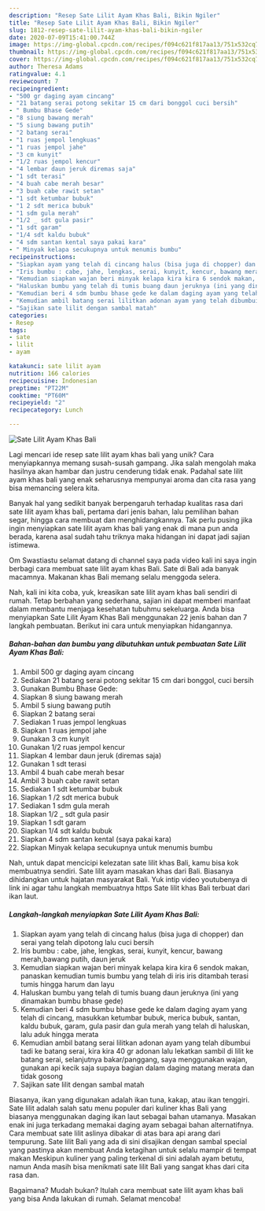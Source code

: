 ```yaml
---
description: "Resep Sate Lilit Ayam Khas Bali, Bikin Ngiler"
title: "Resep Sate Lilit Ayam Khas Bali, Bikin Ngiler"
slug: 1812-resep-sate-lilit-ayam-khas-bali-bikin-ngiler
date: 2020-07-09T15:41:00.744Z
image: https://img-global.cpcdn.com/recipes/f094c621f817aa13/751x532cq70/sate-lilit-ayam-khas-bali-foto-resep-utama.jpg
thumbnail: https://img-global.cpcdn.com/recipes/f094c621f817aa13/751x532cq70/sate-lilit-ayam-khas-bali-foto-resep-utama.jpg
cover: https://img-global.cpcdn.com/recipes/f094c621f817aa13/751x532cq70/sate-lilit-ayam-khas-bali-foto-resep-utama.jpg
author: Theresa Adams
ratingvalue: 4.1
reviewcount: 7
recipeingredient:
- "500 gr daging ayam cincang"
- "21 batang serai potong sekitar 15 cm dari bonggol cuci bersih"
- " Bumbu Bhase Gede"
- "8 siung bawang merah"
- "5 siung bawang putih"
- "2 batang serai"
- "1 ruas jempol lengkuas"
- "1 ruas jempol jahe"
- "3 cm kunyit"
- "1/2 ruas jempol kencur"
- "4 lembar daun jeruk diremas saja"
- "1 sdt terasi"
- "4 buah cabe merah besar"
- "3 buah cabe rawit setan"
- "1 sdt ketumbar bubuk"
- "1 2 sdt merica bubuk"
- "1 sdm gula merah"
- "1/2 _ sdt gula pasir"
- "1 sdt garam"
- "1/4 sdt kaldu bubuk"
- "4 sdm santan kental saya pakai kara"
- " Minyak kelapa secukupnya untuk menumis bumbu"
recipeinstructions:
- "Siapkan ayam yang telah di cincang halus (bisa juga di chopper) dan serai yang telah dipotong lalu cuci bersih"
- "Iris bumbu : cabe, jahe, lengkas, serai, kunyit, kencur, bawang merah,bawang putih, daun jeruk"
- "Kemudian siapkan wajan beri minyak kelapa kira kira 6 sendok makan, panaskan kemudian tumis bumbu yang telah di iris iris ditambah terasi tumis hingga harum dan layu"
- "Haluskan bumbu yang telah di tumis buang daun jeruknya (ini yang dinamakan bumbu bhase gede)"
- "Kemudian beri 4 sdm bumbu bhase gede ke dalam daging ayam yang telah di cincang, masukkan ketumbar bubuk, merica bubuk, santan, kaldu bubuk, garam, gula pasir dan gula merah yang telah di haluskan, lalu aduk hingga merata"
- "Kemudian ambil batang serai lilitkan adonan ayam yang telah dibumbui tadi ke batang serai, kira kira 40 gr adonan lalu lekatkan sambil di lilit ke batang serai, selanjutnya bakar/panggang, saya menggunakan wajan, gunakan api kecik saja supaya bagian dalam daging matang merata dan tidak gosong"
- "Sajikan sate lilit dengan sambal matah"
categories:
- Resep
tags:
- sate
- lilit
- ayam

katakunci: sate lilit ayam 
nutrition: 166 calories
recipecuisine: Indonesian
preptime: "PT22M"
cooktime: "PT60M"
recipeyield: "2"
recipecategory: Lunch

---
```



![Sate Lilit Ayam Khas Bali](https://img-global.cpcdn.com/recipes/f094c621f817aa13/751x532cq70/sate-lilit-ayam-khas-bali-foto-resep-utama.jpg)

Lagi mencari ide resep sate lilit ayam khas bali yang unik? Cara menyiapkannya memang susah-susah gampang. Jika salah mengolah maka hasilnya akan hambar dan justru cenderung tidak enak. Padahal sate lilit ayam khas bali yang enak seharusnya mempunyai aroma dan cita rasa yang bisa memancing selera kita.

Banyak hal yang sedikit banyak berpengaruh terhadap kualitas rasa dari sate lilit ayam khas bali, pertama dari jenis bahan, lalu pemilihan bahan segar, hingga cara membuat dan menghidangkannya. Tak perlu pusing jika ingin menyiapkan sate lilit ayam khas bali yang enak di mana pun anda berada, karena asal sudah tahu triknya maka hidangan ini dapat jadi sajian istimewa.

Om Swastiastu selamat datang di channel saya pada video kali ini saya ingin berbagi cara membuat sate lilit ayam khas Bali. Sate di Bali ada banyak macamnya. Makanan khas Bali memang selalu menggoda selera.


Nah, kali ini kita coba, yuk, kreasikan sate lilit ayam khas bali sendiri di rumah. Tetap berbahan yang sederhana, sajian ini dapat memberi manfaat dalam membantu menjaga kesehatan tubuhmu sekeluarga. Anda bisa menyiapkan Sate Lilit Ayam Khas Bali menggunakan 22 jenis bahan dan 7 langkah pembuatan. Berikut ini cara untuk menyiapkan hidangannya.

<!--inarticleads1-->

##### Bahan-bahan dan bumbu yang dibutuhkan untuk pembuatan Sate Lilit Ayam Khas Bali:

1. Ambil 500 gr daging ayam cincang
1. Sediakan 21 batang serai potong sekitar 15 cm dari bonggol, cuci bersih
1. Gunakan  Bumbu Bhase Gede:
1. Siapkan 8 siung bawang merah
1. Ambil 5 siung bawang putih
1. Siapkan 2 batang serai
1. Sediakan 1 ruas jempol lengkuas
1. Siapkan 1 ruas jempol jahe
1. Gunakan 3 cm kunyit
1. Gunakan 1/2 ruas jempol kencur
1. Siapkan 4 lembar daun jeruk (diremas saja)
1. Gunakan 1 sdt terasi
1. Ambil 4 buah cabe merah besar
1. Ambil 3 buah cabe rawit setan
1. Sediakan 1 sdt ketumbar bubuk
1. Siapkan 1 /2 sdt merica bubuk
1. Sediakan 1 sdm gula merah
1. Siapkan 1/2 _ sdt gula pasir
1. Siapkan 1 sdt garam
1. Siapkan 1/4 sdt kaldu bubuk
1. Siapkan 4 sdm santan kental (saya pakai kara)
1. Siapkan  Minyak kelapa secukupnya untuk menumis bumbu


Nah, untuk dapat mencicipi kelezatan sate lilit khas Bali, kamu bisa kok membuatnya sendiri. Sate lilit ayam masakan khas dari Bali. Biasanya dihidangkan untuk hajatan masyarakat Bali. Yuk intip video youtubenya di link ini agar tahu langkah membuatnya https Sate lilit khas Bali terbuat dari ikan laut. 

<!--inarticleads2-->

##### Langkah-langkah menyiapkan Sate Lilit Ayam Khas Bali:

1. Siapkan ayam yang telah di cincang halus (bisa juga di chopper) dan serai yang telah dipotong lalu cuci bersih
1. Iris bumbu : cabe, jahe, lengkas, serai, kunyit, kencur, bawang merah,bawang putih, daun jeruk
1. Kemudian siapkan wajan beri minyak kelapa kira kira 6 sendok makan, panaskan kemudian tumis bumbu yang telah di iris iris ditambah terasi tumis hingga harum dan layu
1. Haluskan bumbu yang telah di tumis buang daun jeruknya (ini yang dinamakan bumbu bhase gede)
1. Kemudian beri 4 sdm bumbu bhase gede ke dalam daging ayam yang telah di cincang, masukkan ketumbar bubuk, merica bubuk, santan, kaldu bubuk, garam, gula pasir dan gula merah yang telah di haluskan, lalu aduk hingga merata
1. Kemudian ambil batang serai lilitkan adonan ayam yang telah dibumbui tadi ke batang serai, kira kira 40 gr adonan lalu lekatkan sambil di lilit ke batang serai, selanjutnya bakar/panggang, saya menggunakan wajan, gunakan api kecik saja supaya bagian dalam daging matang merata dan tidak gosong
1. Sajikan sate lilit dengan sambal matah


Biasanya, ikan yang digunakan adalah ikan tuna, kakap, atau ikan tenggiri. Sate lilit adalah salah satu menu populer dari kuliner khas Bali yang biasanya menggunakan daging ikan laut sebagai bahan utamanya. Masakan enak ini juga terkadang memakai daging ayam sebagai bahan alternatifnya. Cara membuat sate lilit aslinya dibakar di atas bara api arang dari tempurung. Sate lilit Bali yang ada di sini disajikan dengan sambal special yang pastinya akan membuat Anda ketagihan untuk selalu mampir di tempat makan Meskipun kuliner yang paling terkenal di sini adalah ayam betutu, namun Anda masih bisa menikmati sate lilit Bali yang sangat khas dari cita rasa dan. 

Bagaimana? Mudah bukan? Itulah cara membuat sate lilit ayam khas bali yang bisa Anda lakukan di rumah. Selamat mencoba!
